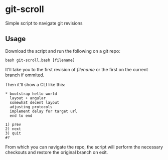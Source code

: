 # git-scroll

Simple script to navigate git revisions

## Usage

Download the script and run the following on a git repo:

    bash git-scroll.bash [filename]

It'll take you to the first revision of *filename* or the first on the current branch if ommited.

Then it'll show a CLI like this:

    * bootstrap hello world
      layout + angular
      somewhat decent layout
      adjusting protocols
      implement delay for target url
      end to end
    
    1) prev
    2) next
    3) quit
    #? 

From which you can navigate the repo, the script will perform the necessary checkouts and restore the original branch on exit.
